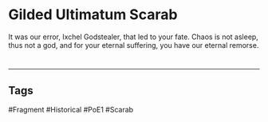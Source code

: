 # Gilded Ultimatum Scarab
It was our error, Ixchel Godstealer, that led to your fate. Chaos is not asleep, thus not a god, and for your eternal suffering, you have our eternal remorse.

#
---
## Tags
#Fragment
#Historical 
#PoE1 
#Scarab 